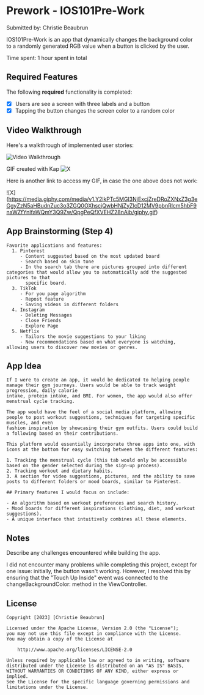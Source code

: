 # Prework - IOS101Pre-Work

Submitted by: Christie Beaubrun

IOS101Pre-Work is an app that dynamically changes the background color to a randomly generated RGB value when a button is clicked by the user. 

Time spent: 1 hour spent in total

## Required Features

The following **required** functionality is completed:

- [X] Users are see a screen with three labels and a button
- [X] Tapping the button changes the screen color to a random color
 
## Video Walkthrough

Here's a walkthrough of implemented user stories:

<img src='http://i.imgur.com/link/to/your/gif/file.gif' title='Video Walkthrough' width='' alt='Video Walkthrough' />

<!-- Replace this with whatever GIF tool you used! -->
GIF created with Kap
![X](file:///private/var/folders/33/z914lypd0j3bl0hvc9n85vjr0000gn/T/375cf01df8fbc29387fe5895336db4e1/Kapture%202023-08-28%20at%2001.46.44.gif)

Here is another link to access my GIF, in case the one above does not work:

![X] (https://media.giphy.com/media/v1.Y2lkPTc5MGI3NjExcjZreDRoZXNxZ3g3eGgyZzN5aHBudnZuc3o3ZGQ0OXhscjQwbHNjZyZlcD12MV9pbnRlcm5hbF9naWZfYnlfaWQmY3Q9Zw/QpgPeQfXVEHZ28nAib/giphy.gif)

## App Brainstorming (Step 4)
      
    Favorite applications and features:
      1. Pinterest
         - Content suggested based on the most updated board
         - Search based on skin tone
         - In the search tab there are pictures grouped into different categories that would allow you to automatically add the suggested pictures to that      
           specific board.
      3. TikTok
         - For you page algorithm
         - Repost feature 
         - Saving videos in different folders 
      4. Instagram
         - Deleting Messages
         - Close Friends
         - Explore Page 
      5. Netflix
         - Tailors the movie suggestions to your liking
         - New recommendations based on what everyone is watching, allowing users to discover new movies or genres.

   ## App Idea

    If I were to create an app, it would be dedicated to helping people manage their gym journeys. Users would be able to track weight progression, daily calorie  
    intake, protein intake, and BMI. For women, the app would also offer menstrual cycle tracking.
    
    The app would have the feel of a social media platform, allowing people to post workout suggestions, techniques for targeting specific muscles, and even 
    fashion inspiration by showcasing their gym outfits. Users could build a following based on their contributions.
    
    This platform would essentially incorporate three apps into one, with icons at the bottom for easy switching between the different features:
    
    1. Tracking the menstrual cycle (this tab would only be accessible based on the gender selected during the sign-up process).
    2. Tracking workout and dietary habits.
    3. A section for video suggestions, pictures, and the ability to save posts to different folders or mood boards, similar to Pinterest.
    
    ## Primary features I would focus on include:
    
    - An algorithm based on workout preferences and search history.
    - Mood boards for different inspirations (clothing, diet, and workout suggestions).
    - A unique interface that intuitively combines all these elements.

   

## Notes

Describe any challenges encountered while building the app.

I did not encounter many problems while completing this project, except for one issue: initially, the button wasn't working. However, I resolved this by ensuring that the "Touch Up Inside" event was connected to the changeBackgroundColor: method in the ViewController.

## License

    Copyright [2023] [Christie Beaubrun]

    Licensed under the Apache License, Version 2.0 (the "License");
    you may not use this file except in compliance with the License.
    You may obtain a copy of the License at

        http://www.apache.org/licenses/LICENSE-2.0

    Unless required by applicable law or agreed to in writing, software
    distributed under the License is distributed on an "AS IS" BASIS,
    WITHOUT WARRANTIES OR CONDITIONS OF ANY KIND, either express or implied.
    See the License for the specific language governing permissions and
    limitations under the License.
